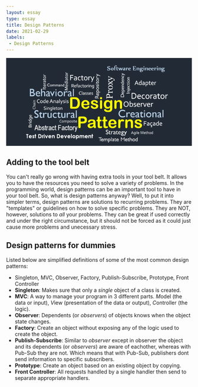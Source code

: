 ```yaml
---
layout: essay
type: essay
title: Design Patterns
date: 2021-02-29
labels:
 - Design Patterns
---
```


<img class="ui image" src="/images/designpatterns.png">

## Adding to the tool belt 
You can't really go wrong with having extra tools in your tool belt. It allows you to have the resources you need to solve a variety of problems. In the programming world, design patterns can be an important tool to have in your tool belt. So, what is design patterns anyway? Well, to put it into simpler terms, design patterns are solutions to recurring problems. They are "templates" or guidelines on how to solve specific problems. They are NOT, however, solutions to *all* your problems. They can be great if used correctly and under the right circumstance, but it should not be forced as it could just cause more problems and unecessary stress.

## Design patterns for dummies
Listed below are simplified definitions of some of the most common design patterns:
-  Singleton, MVC, Observer, Factory, Publish-Subscribe, Prototype, Front Controller
-  **Singleton**: Makes sure that only a *single* object of a class is created.
-  **MVC**: A way to manage your program in 3 different parts. *M*odel (the data or input), *V*iew (presentation of the data or output), *C*ontroller (the logic).
-  **Observer**: Dependents (or *observers*) of objects knows when the object state changes.
-  **Factory**: Create an object without exposing any of the logic used to create the object. 
-  **Publish-Subscribe**: Similar to *observer* except in observer the object and its dependents (or *observers*) are aware of eachother, whereas with Pub-Sub they are not. Which means that with Pub-Sub, publishers dont send information to specific subscribers. 
-  **Prototype**: Create an object based on an existing object by copying.
-  **Front Controller**: All requests handled by a single handler then send to separate appropriate handlers. 
